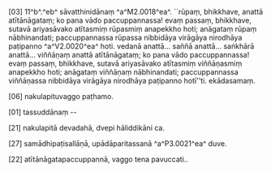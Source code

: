 [03] 11^b^.^eb^ sāvatthinidānaṃ ^a^M2.0018^ea^. ``rūpaṃ, bhikkhave, anattā atītānāgataṃ;  ko pana vādo paccuppannassa! evaṃ passaṃ, bhikkhave, sutavā ariyasāvako atītasmiṃ rūpasmiṃ  anapekkho hoti; anāgataṃ rūpaṃ nābhinandati; paccuppannassa rūpassa nibbidāya virāgāya  nirodhāya paṭipanno ^a^V2.0020^ea^ hoti. vedanā anattā... saññā anattā... saṅkhārā  anattā... viññāṇaṃ anattā atītānāgataṃ; ko pana vādo paccuppannassa! evaṃ passaṃ, bhikkhave,  sutavā ariyasāvako atītasmiṃ viññāṇasmiṃ anapekkho hoti; anāgataṃ viññāṇaṃ nābhinandati;  paccuppannassa viññāṇassa nibbidāya virāgāya nirodhāya paṭipanno hotī''ti. ekādasamaṃ.

[06] nakulapituvaggo paṭhamo.

[01] tassuddānaṃ --

[21] nakulapitā devadahā, dvepi hāliddikāni ca.

[27] samādhipaṭisallāṇā, upādāparitassanā ^a^P3.0021^ea^ duve.

[22] atītānāgatapaccuppannā, vaggo tena pavuccati..